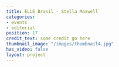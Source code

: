 ```yaml
---
title: ELLE Brasil - Stella Maxwell
categories:
- events
- editorial
position: 17
credit_text: some credit go here
thumbnail_image: "/images/thumbnail4.jpg"
has_video: false
layout: project
---
```


